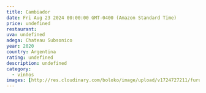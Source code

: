 ```yaml
---
title: Cambiador
date: Fri Aug 23 2024 00:00:00 GMT-0400 (Amazon Standard Time)
price: undefined
restaurant: 
uva: undefined
adega: Chateau Subsonico
year: 2020
country: Argentina
rating: undefined
description: undefined
category:
  - vinhos
images: [http://res.cloudinary.com/boloko/image/upload/v1724727211/furushow5/parmegianologo/20240823_210448_grksie.jpg]
---
```

